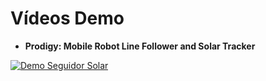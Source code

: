 # Vídeos Demo

- **Prodigy: Mobile Robot Line Follower and Solar Tracker**  

[![Demo Seguidor Solar](https://img.youtube.com/vi/lnnwNRe73Ek/0.jpg)](https://youtu.be/lnnwNRe73Ek)

